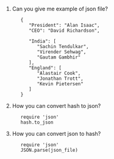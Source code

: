 1. Can you give me example of json file?
          
          {
             "President": "Alan Isaac",
             "CEO": "David Richardson",

             "India": [
                "Sachin Tendulkar",
                "Virender Sehwag",
                "Gautam Gambhir"
             ],
             "England": [
                "Alastair Cook",
                "Jonathan Trott",
                "Kevin Pietersen"
             ]
          }

2. How you can convert hash to json?  
         
          require 'json'
          hash.to_json
3. How you can convert json to hash?
          
          require 'json'
          JSON.parse(json_file)
